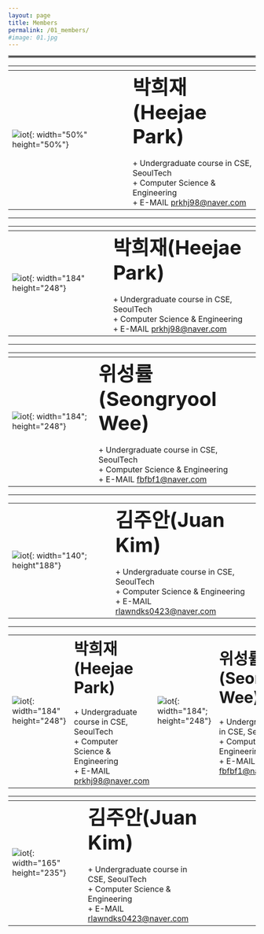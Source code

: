 ```yaml
---
layout: page
title: Members
permalink: /01_members/
#image: 01.jpg
---
```


<hr style="border:2px solid gray">

| <img width=400/>   |    |
|:---|:---|
| ![iot]({{site.baseurl}}/images/hj.jpg){: width="50%" height="50%"} | <b><span style="font-size:250%">박희재(Heejae Park)</span></b><br><br> + Undergraduate course in CSE, SeoulTech   <br> + Computer Science & Engineering  <br> + E-MAIL   prkhj98@naver.com |

---------------------

|    |  <img width=400/>  |
|:---|:---|
| ![iot]({{site.baseurl}}/images/hj.jpg){: width="184" height="248"} | <b><span style="font-size:250%">박희재(Heejae Park)</span></b><br><br> + Undergraduate course in CSE, SeoulTech   <br> + Computer Science & Engineering  <br> + E-MAIL   prkhj98@naver.com |

---------------------

| <img width=200/>   |    |
|:---|:---|
| ![iot]({{site.baseurl}}/images/sw.jpg){: width="184"; height="248"} | <b><span style="font-size:250%">위성률(Seongryool Wee)</span></b><br><br> + Undergraduate course in CSE, SeoulTech   <br> + Computer Science & Engineering  <br> + E-MAIL   fbfbf1@naver.com |

---------------------

|    |    |
|:---|:---|
| ![iot]({{site.baseurl}}/images/jk.jpg){: width="140"; height"188"} | <b><span style="font-size:250%">김주안(Juan Kim)</span></b><br><br> + Undergraduate course in CSE, SeoulTech   <br> + Computer Science & Engineering  <br> + E-MAIL   rlawndks0423@naver.com |

---------------------

|    |   |    |    |
|:---|:---|:---|:---|
| ![iot]({{site.baseurl}}/images/hj.jpg){: width="184" height="248"} | <b><span style="font-size:200%">박희재(Heejae Park)</span></b><br><br> + Undergraduate course in CSE, SeoulTech   <br> + Computer Science & Engineering  <br> + E-MAIL   prkhj98@naver.com | ![iot]({{site.baseurl}}/images/sw.jpg){: width="184"; height="248"} | <b><span style="font-size:200%">위성률(Seongryool Wee)</span></b><br><br> + Undergraduate course in CSE, SeoulTech   <br> + Computer Science & Engineering  <br> + E-MAIL   fbfbf1@naver.com |

|    |   |  <img width=200/>  |  <img width=200/>  |
|:---|:---|:---|:---|
| ![iot]({{site.baseurl}}/images/hj.jpg){: width="165" height="235"} | <b><span style="font-size:250%">김주안(Juan Kim)</span></b><br><br> + Undergraduate course in CSE, SeoulTech   <br> + Computer Science & Engineering  <br> + E-MAIL   rlawndks0423@naver.com |  |  |





